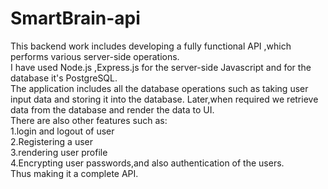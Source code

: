 # SmartBrain-api 

This backend work includes developing a fully functional API ,which performs various server-side operations.<br />
I have used Node.js ,Express.js for the server-side Javascript and for the database it's PostgreSQL.<br />
The application includes all the database operations such as taking  user input data and storing it into the database.
Later,when required we retrieve data from the database and render the data to UI.<br />
There are also other features such as:<br />
1.login and logout of user<br />
2.Registering a user<br />
3.rendering user profile<br />
4.Encrypting user passwords,and also authentication of the users.<br />
Thus making it a complete API.